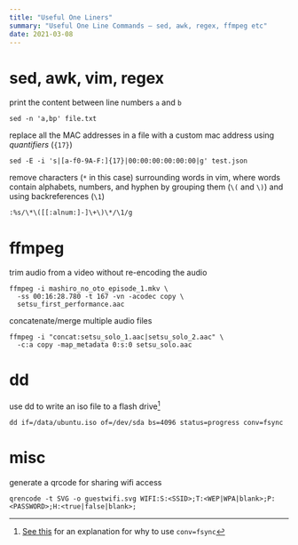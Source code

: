 ```yaml
---
title: "Useful One Liners"
summary: "Useful One Line Commands — sed, awk, regex, ffmpeg etc"
date: 2021-03-08
---
```


# sed, awk, vim, regex

print the content between line numbers `a` and `b`

```
sed -n 'a,bp' file.txt
```

replace all the MAC addresses in a file with a custom mac address using *quantifiers* (`{17}`)

```
sed -E -i 's|[a-f0-9A-F:]{17}|00:00:00:00:00:00|g' test.json
```

remove characters (`*` in this case) surrounding words in vim, where words contain alphabets,
numbers, and hyphen by grouping them (`\(` and `\)`) and using backreferences (`\1`)

```
:%s/\*\([[:alnum:]-]\+\)\*/\1/g
```

# ffmpeg

trim audio from a video without re-encoding the audio

```
ffmpeg -i mashiro_no_oto_episode_1.mkv \
  -ss 00:16:28.780 -t 167 -vn -acodec copy \
  setsu_first_performance.aac
```

concatenate/merge multiple audio files

```
ffmpeg -i "concat:setsu_solo_1.aac|setsu_solo_2.aac" \
  -c:a copy -map_metadata 0:s:0 setsu_solo.aac
```

# dd

use dd to write an iso file to a flash drive[^1]

```
dd if=/data/ubuntu.iso of=/dev/sda bs=4096 status=progress conv=fsync
```

# misc

generate a qrcode for sharing wifi access

```
qrencode -t SVG -o guestwifi.svg WIFI:S:<SSID>;T:<WEP|WPA|blank>;P:<PASSWORD>;H:<true|false|blank>;
```

[^1]: [See this](https://abbbi.github.io/dd/) for an explanation for why to use `conv=fsync`
